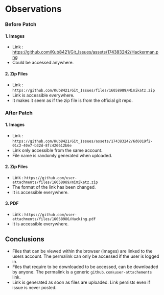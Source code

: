 # Observations
### Before Patch
#### 1. Images
- Link : https://github.com/Kub8421/Git_Issues/assets/174383242/Hackerman.png
- Could be accessed anywhere.
#### 2. Zip Files
- Link : `https://github.com/Kub8421/Git_Issues/files/16058989/Mimikatz.zip`
- Link is accessible everywhere.
- It makes it seem as if the zip file is from the official git repo.
### After Patch
#### 1. Images
- Link : `https://github.com/Kub8421/Git_Issues/assets/174383242/6d6019f2-01c2-40e7-b32d-8fc426612b6e`
- Link only accessible from the same account.
- File name is randomly generated when uploaded.
#### 2. Zip Files
- Link : `https://github.com/user-attachments/files/16058989/mimikatz.zip`
- The format of the link has been changed.
- It is accessible everywhere.
#### 3. PDF
- Link : `https://github.com/user-attachments/files/16058986/Hacking.pdf`
- It is accessible everywhere.


## Conclusions
- Files that can be viewed within the browser (images) are linked to the users account. The permalink can only be accessed if the user is logged in.
- Files that require to be downloaded to be accessed, can be downloaded by anyone. The permalink is a generic `github.com\user-attachements` link.
- Link is generated as soon as files are uploaded. Link persists even if issue is never posted.